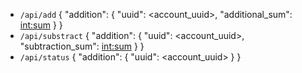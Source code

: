 * `/api/add`
{
    "addition": {
        "uuid": <account_uuid>,
        "additional_sum": <int:sum>
    }
}
* `/api/substract`
{
    "addition": {
        "uuid": <account_uuid>,
        "subtraction_sum": <int:sum>
    }
}
* `/api/status`
{
    "addition": {
        "uuid": <account_uuid>
    }
}